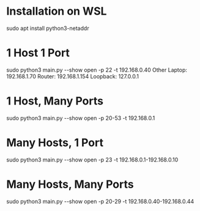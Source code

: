 # Installation on WSL
sudo apt install python3-netaddr

# 1 Host 1 Port
sudo python3 main.py --show open -p 22 -t 192.168.0.40
Other Laptop: 192.168.1.70
Router: 192.168.1.154
Loopback: 127.0.0.1
# 1 Host, Many Ports
sudo python3 main.py --show open -p 20-53 -t 192.168.0.1

# Many Hosts, 1 Port
sudo python3 main.py --show open -p 23 -t 192.168.0.1-192.168.0.10

# Many Hosts, Many Ports
sudo python3 main.py --show open -p 20-29 -t 192.168.0.40-192.168.0.44